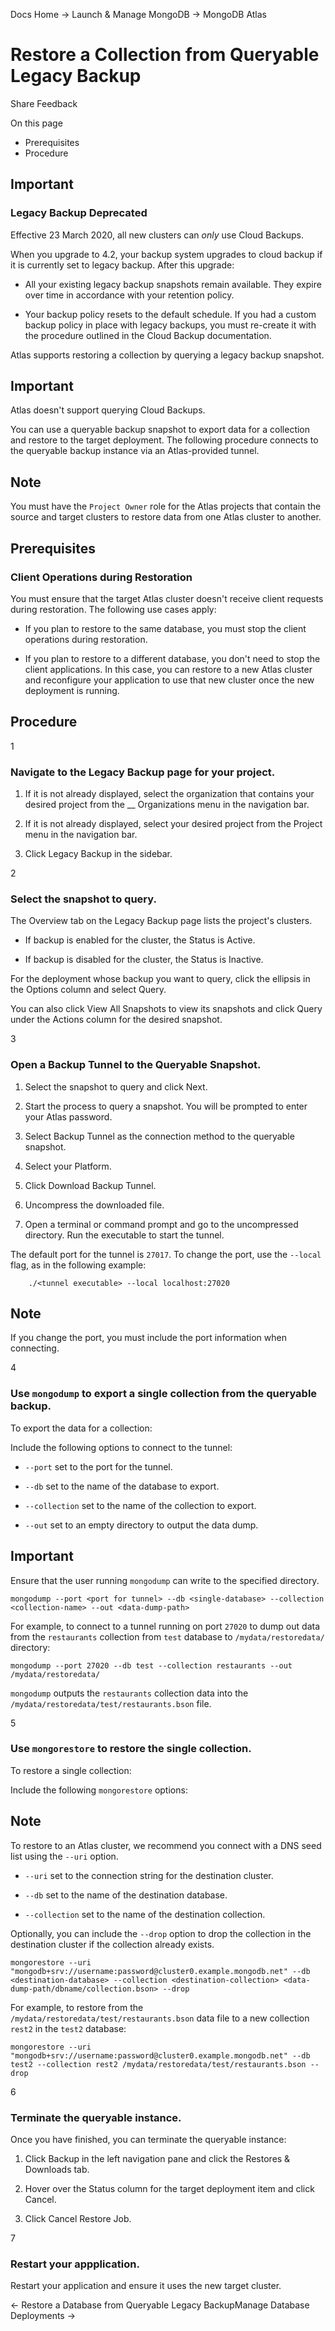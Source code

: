 Docs Home → Launch & Manage MongoDB → MongoDB Atlas

# Restore a Collection from Queryable Legacy Backup

Share Feedback

On this page

  * Prerequisites
  * Procedure

## Important

### Legacy Backup Deprecated

Effective 23 March 2020, all new clusters can _only_ use Cloud Backups.

When you upgrade to 4.2, your backup system upgrades to cloud backup if it is
currently set to legacy backup. After this upgrade:

  * All your existing legacy backup snapshots remain available. They expire over time in accordance with your retention policy.

  * Your backup policy resets to the default schedule. If you had a custom backup policy in place with legacy backups, you must re-create it with the procedure outlined in the Cloud Backup documentation.

Atlas supports restoring a collection by querying a legacy backup snapshot.

## Important

Atlas doesn't support querying Cloud Backups.

You can use a queryable backup snapshot to export data for a collection and
restore to the target deployment. The following procedure connects to the
queryable backup instance via an Atlas-provided tunnel.

## Note

You must have the `Project Owner` role for the Atlas projects that contain the
source and target clusters to restore data from one Atlas cluster to another.

## Prerequisites

### Client Operations during Restoration

You must ensure that the target Atlas cluster doesn't receive client requests
during restoration. The following use cases apply:

  * If you plan to restore to the same database, you must stop the client operations during restoration.

  * If you plan to restore to a different database, you don't need to stop the client applications. In this case, you can restore to a new Atlas cluster and reconfigure your application to use that new cluster once the new deployment is running.

## Procedure

1

### Navigate to the Legacy Backup page for your project.

  1. If it is not already displayed, select the organization that contains your desired project from the __ Organizations menu in the navigation bar.

  2. If it is not already displayed, select your desired project from the Project menu in the navigation bar.

  3. Click Legacy Backup in the sidebar.

2

### Select the snapshot to query.

The Overview tab on the Legacy Backup page lists the project's clusters.

  * If backup is enabled for the cluster, the Status is Active.

  * If backup is disabled for the cluster, the Status is Inactive.

For the deployment whose backup you want to query, click the ellipsis in the
Options column and select Query.

You can also click View All Snapshots to view its snapshots and click Query
under the Actions column for the desired snapshot.

3

### Open a Backup Tunnel to the Queryable Snapshot.

  1. Select the snapshot to query and click Next.

  2. Start the process to query a snapshot. You will be prompted to enter your Atlas password.

  3. Select Backup Tunnel as the connection method to the queryable snapshot.

  4. Select your Platform.

  5. Click Download Backup Tunnel.

  6. Uncompress the downloaded file.

  7. Open a terminal or command prompt and go to the uncompressed <tunnel> directory. Run the executable to start the tunnel.

The default port for the tunnel is `27017`. To change the port, use the
`--local` flag, as in the following example:

    
        ./<tunnel executable> --local localhost:27020  
      
  
## Note

If you change the port, you must include the port information when connecting.

4

### Use `mongodump` to export a single collection from the queryable backup.

To export the data for a collection:

    

Include the following options to connect to the tunnel:

  * `--port` set to the port for the tunnel.

  * `--db` set to the name of the database to export.

  * `--collection` set to the name of the collection to export.

  * `--out` set to an empty directory to output the data dump.

## Important

Ensure that the user running `mongodump` can write to the specified directory.

    
    
    mongodump --port <port for tunnel> --db <single-database> --collection <collection-name> --out <data-dump-path>  
      
  
For example, to connect to a tunnel running on port `27020` to dump out data
from the `restaurants` collection from `test` database to
`/mydata/restoredata/` directory:

    
    
    mongodump --port 27020 --db test --collection restaurants --out /mydata/restoredata/  
      
  
`mongodump` outputs the `restaurants` collection data into the
`/mydata/restoredata/test/restaurants.bson` file.

5

### Use `mongorestore` to restore the single collection.

To restore a single collection:

    

Include the following `mongorestore` options:

## Note

To restore to an Atlas cluster, we recommend you connect with a DNS seed list
using the `--uri` option.

  * `--uri` set to the connection string for the destination cluster.

  * `--db` set to the name of the destination database.

  * `--collection` set to the name of the destination collection.

Optionally, you can include the `--drop` option to drop the collection in the
destination cluster if the collection already exists.

    
    
    mongorestore --uri "mongodb+srv://username:password@cluster0.example.mongodb.net" --db <destination-database> --collection <destination-collection> <data-dump-path/dbname/collection.bson> --drop  
      
  
For example, to restore from the `/mydata/restoredata/test/restaurants.bson`
data file to a new collection `rest2` in the `test2` database:

    
    
    mongorestore --uri "mongodb+srv://username:password@cluster0.example.mongodb.net" --db test2 --collection rest2 /mydata/restoredata/test/restaurants.bson --drop  
      
  
6

### Terminate the queryable instance.

Once you have finished, you can terminate the queryable instance:

  1. Click Backup in the left navigation pane and click the Restores & Downloads tab.

  2. Hover over the Status column for the target deployment item and click Cancel.

  3. Click Cancel Restore Job.

7

### Restart your appplication.

Restart your application and ensure it uses the new target cluster.

← Restore a Database from Queryable Legacy BackupManage Database Deployments →

